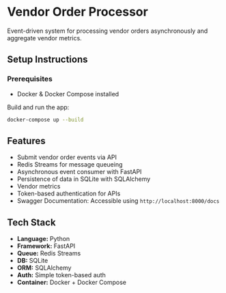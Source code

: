 # Vendor Order Processor 

Event-driven system for processing vendor orders asynchronously and aggregate vendor metrics.

## Setup Instructions

### Prerequisites
- Docker & Docker Compose installed

Build and run the app:
```bash
docker-compose up --build
```

## Features
- Submit vendor order events via API
- Redis Streams for message queueing
- Asynchronous event consumer with FastAPI
- Persistence of data in SQLite with SQLAlchemy
- Vendor metrics
- Token-based authentication for APIs
- Swagger Documentation: Accessible using ```http://localhost:8000/docs ```


## Tech Stack
- **Language:** Python 
- **Framework:** FastAPI
- **Queue:** Redis Streams
- **DB:** SQLite
- **ORM:** SQLAlchemy
- **Auth:** Simple token-based auth
- **Container:** Docker + Docker Compose
